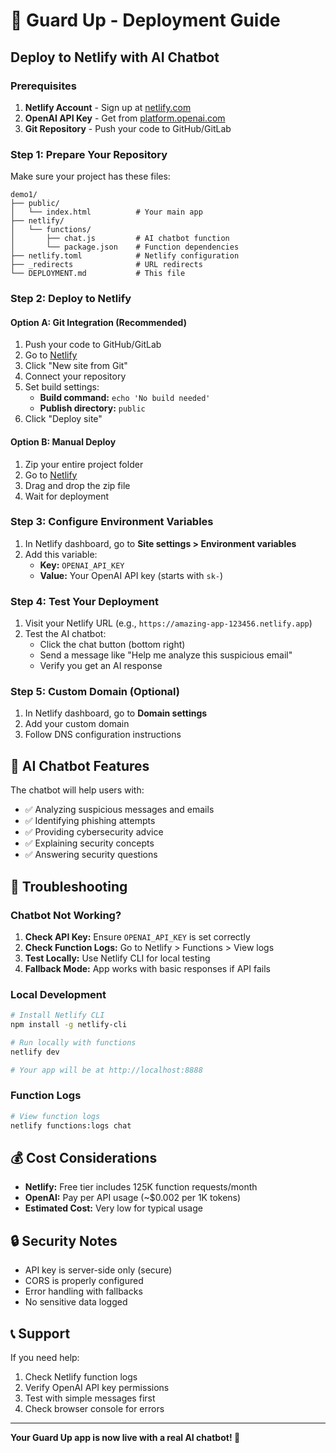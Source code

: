 # 🚀 Guard Up - Deployment Guide

## Deploy to Netlify with AI Chatbot

### Prerequisites
1. **Netlify Account** - Sign up at [netlify.com](https://netlify.com)
2. **OpenAI API Key** - Get from [platform.openai.com](https://platform.openai.com/api-keys)
3. **Git Repository** - Push your code to GitHub/GitLab

### Step 1: Prepare Your Repository

Make sure your project has these files:
```
demo1/
├── public/
│   └── index.html          # Your main app
├── netlify/
│   └── functions/
│       ├── chat.js         # AI chatbot function
│       └── package.json    # Function dependencies
├── netlify.toml            # Netlify configuration
├── _redirects              # URL redirects
└── DEPLOYMENT.md           # This file
```

### Step 2: Deploy to Netlify

#### Option A: Git Integration (Recommended)
1. Push your code to GitHub/GitLab
2. Go to [Netlify](https://app.netlify.com)
3. Click "New site from Git"
4. Connect your repository
5. Set build settings:
   - **Build command:** `echo 'No build needed'`
   - **Publish directory:** `public`
6. Click "Deploy site"

#### Option B: Manual Deploy
1. Zip your entire project folder
2. Go to [Netlify](https://app.netlify.com)
3. Drag and drop the zip file
4. Wait for deployment

### Step 3: Configure Environment Variables

1. In Netlify dashboard, go to **Site settings > Environment variables**
2. Add this variable:
   - **Key:** `OPENAI_API_KEY`
   - **Value:** Your OpenAI API key (starts with `sk-`)

### Step 4: Test Your Deployment

1. Visit your Netlify URL (e.g., `https://amazing-app-123456.netlify.app`)
2. Test the AI chatbot:
   - Click the chat button (bottom right)
   - Send a message like "Help me analyze this suspicious email"
   - Verify you get an AI response

### Step 5: Custom Domain (Optional)

1. In Netlify dashboard, go to **Domain settings**
2. Add your custom domain
3. Follow DNS configuration instructions

## 🤖 AI Chatbot Features

The chatbot will help users with:
- ✅ Analyzing suspicious messages and emails
- ✅ Identifying phishing attempts
- ✅ Providing cybersecurity advice
- ✅ Explaining security concepts
- ✅ Answering security questions

## 🔧 Troubleshooting

### Chatbot Not Working?
1. **Check API Key:** Ensure `OPENAI_API_KEY` is set correctly
2. **Check Function Logs:** Go to Netlify > Functions > View logs
3. **Test Locally:** Use Netlify CLI for local testing
4. **Fallback Mode:** App works with basic responses if API fails

### Local Development
```bash
# Install Netlify CLI
npm install -g netlify-cli

# Run locally with functions
netlify dev

# Your app will be at http://localhost:8888
```

### Function Logs
```bash
# View function logs
netlify functions:logs chat
```

## 💰 Cost Considerations

- **Netlify:** Free tier includes 125K function requests/month
- **OpenAI:** Pay per API usage (~$0.002 per 1K tokens)
- **Estimated Cost:** Very low for typical usage

## 🔒 Security Notes

- API key is server-side only (secure)
- CORS is properly configured
- Error handling with fallbacks
- No sensitive data logged

## 📞 Support

If you need help:
1. Check Netlify function logs
2. Verify OpenAI API key permissions
3. Test with simple messages first
4. Check browser console for errors

---

**Your Guard Up app is now live with a real AI chatbot! 🎉** 